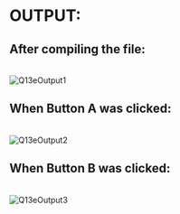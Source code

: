 # OUTPUT:
## After compiling the file:
<br>![Q13eOutput1](https://user-images.githubusercontent.com/68191677/126611893-076844cf-faa9-413e-99ac-c62ae23aca8e.png)
<br/>
## When Button A was clicked:
<br>![Q13eOutput2](https://user-images.githubusercontent.com/68191677/126611979-e3a11d60-dfbe-4931-9eee-523b6d31dca0.png)
<br/>
## When Button B was clicked:
<br> ![Q13eOutput3](https://user-images.githubusercontent.com/68191677/126611984-5818cfb4-9e73-4794-83ac-cc2e3aeedc6d.png)
<br/>
